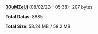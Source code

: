[**30uMZeUj**](/data/30uMZeUj.txt) (08/02/23 - 05:38)- 207 bytes

**Total Datas**: 8885

**Total Size**: 58.24 MB / 58.2 MB